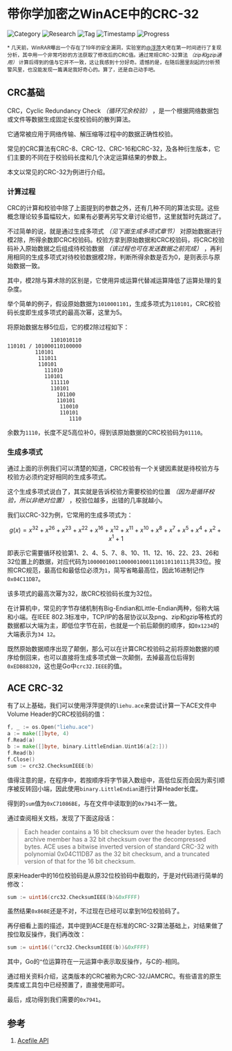# 带你学加密之WinACE中的CRC-32

![Category](https://img.shields.io/badge/category-security_research-blue.svg)
![Research](https://img.shields.io/badge/research-cryptology-blue.svg)
![Tag](https://img.shields.io/badge/tag-crc32-green.svg)
![Timestamp](https://img.shields.io/badge/timestamp-1551059960-lightgrey.svg)
![Progress](https://img.shields.io/badge/progress-100%25-brightgreen.svg)

<sub>* 几天前，WinRAR曝出一个存在了19年的安全漏洞，实验室的[@浮萍](http://fuping.site/)大佬在第一时间进行了复现分析，其中用一个非常巧妙的方法获取了修改后的CRC值。通过常规CRC-32算法 *（zip和gzip通用）* 计算后得到的值与它并不一致，这让我感到十分好奇。遗憾的是，在随后圈里刮起的分析预警风里，也没能发现一篇满足我好奇心的。算了，还是自己动手吧。</sub>

## CRC基础

CRC，Cyclic Redundancy Check *（循环冗余校验）* ，是一个根据网络数据包或文件等数据生成固定长度校验码的散列算法。

它通常被应用于网络传输、解压缩等过程中的数据正确性校验。

常见的CRC算法有CRC-8、CRC-12、CRC-16和CRC-32，及各种衍生版本，它们主要的不同在于校验码长度和几个决定运算结果的参数上。

本文以常见的CRC-32为例进行介绍。

### 计算过程

CRC的计算和校验中除了上面提到的参数之外，还有几种不同的算法实现。这些概念理论较多篇幅较大，如果有必要再另写文章讨论细节，这里就暂时先跳过了。

不过简单的说，就是通过生成多项式 *（见下面生成多项式章节）* 对原始数据进行模2除，所得余数即CRC校验码。校验方拿到原始数据和CRC校验码，将CRC校验码补入原始数据之后组成待校验数据 *（该过程也可在发送数据之前完成）* ，再利用相同的生成多项式对待校验数据模2除，判断所得余数是否为0，是则表示与原始数据一致。

其中，模2除与算术除的区别是，它使用异或运算代替减运算降低了运算处理的复杂度。

举个简单的例子，假设原始数据为`1010001101`，生成多项式为`110101`，CRC校验码长度即生成多项式的最高次幂，这里为5。

将原始数据左移5位后，它的模2除过程如下：

```plain
              1101010110
110101 / 101000110100000
         110101
          111011
          110101
            111010
            110101
              111110
              110101
                101100
                110101
                 110010
                 110101
                    1110
```

余数为`1110`，长度不足5高位补0，得到该原始数据的CRC校验码为`01110`。

### 生成多项式

通过上面的示例我们可以清楚的知道，CRC校验有一个关键因素就是待校验方与校验方必须约定好相同的生成多项式。

这个生成多项式说白了，其实就是告诉校验方需要校验的位置 *（因为是循环校验，所以非绝对位置）* ，校验位越多，出错的几率就越小。

我们以CRC-32为例，它常用的生成多项式为：

```math
g(x)=x^32+x^26+x^23+x^22+x^16+x^12+x^11+x^10+x^8+x^7+x^5+x^4+x^2+x^1+1
```

即表示它需要循环校验第1、2、4、5、7、8、10、11、12、16、22、23、26和32位置上的数据，对应代码为`100000100110000010001110110110111`共33位。按照CRC规范，最高位和最低位必须为`1`，简写省略最高位，因此16进制记作`0x04C11DB7`。

该多项式的最高次幂为32，故CRC校验码长度为32位。

在计算机中，常见的字节存储机制有Big-Endian和Little-Endian两种，俗称大端和小端。在IEEE 802.3标准中，TCP/IP的各层协议以及png、zip和gzip等格式的数据都以大端为主，即低位字节在前，也就是一个前后颠倒的顺序，如`0x1234`的大端表示为`34 12`。

既然原始数据顺序出现了颠倒，那么可以在计算CRC校验码之前将原始数据的顺序给倒回来，也可以直接将生成多项式做一次颠倒，去掉最高位后得到`0xEDB88320`，这也是Go中`crc32.IEEE`的值。

## ACE CRC-32

有了以上基础，我们可以使用浮萍提供的`liehu.ace`来尝试计算一下ACE文件中Volume Header的CRC校验码的值：

```go
f, _ := os.Open("liehu.ace")
a := make([]byte, 4)
f.Read(a)
b := make([]byte, binary.LittleEndian.Uint16(a[2:]))
f.Read(b)
f.Close()
sum := crc32.ChecksumIEEE(b)
```

值得注意的是，在程序中，若按顺序将字节装入数组中，高低位反而会因为索引顺序被反转回小端，因此使用`binary.LittleEndian`进行计算Header长度。

得到的`sum`值为`0xC71086BE`，与在文件中读取到的`0x7941`不一致。

通过查阅相关文档，发现了下面这段话：

> Each header contains a 16 bit checksum over the header bytes. Each archive member has a 32 bit checksum over the decompressed bytes. ACE uses a bitwise inverted version of standard CRC-32 with polynomial 0x04C11DB7 as the 32 bit checksum, and a truncated version of that for the 16 bit checksum.

原来Header中的16位校验码是从原32位校验码中截取的，于是对代码进行简单的修改：

```go
sum := uint16(crc32.ChecksumIEEE(b)&0xFFFF)
```

虽然结果`0x86BE`还是不对，不过现在已经可以拿到16位校验码了。

再仔细看上面的描述，其中提到ACE是在标准的CRC-32算法基础上，对结果做了按位取反操作，我们再改改：

```go
sum := uint16((^crc32.ChecksumIEEE(b))&0xFFFF)
```

其中，Go的`^`位运算符在一元运算中表示取反操作，与C的`~`相同。

通过相关资料介绍，这类版本的CRC被称为CRC-32/JAMCRC。有些语言的原生类库或工具包中已经预置了，直接使用即可。

最后，成功得到我们需要的`0x7941`。

## 参考

1. [Acefile API](https://apidoc.roe.ch/acefile/latest/)